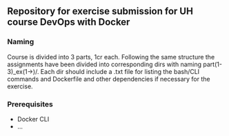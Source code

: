 ## Repository for exercise submission for UH course DevOps with Docker

### Naming

Course is divided into 3 parts, 1cr each. Following the same structure the assignments have been divided into corresponding dirs with naming part(1-3)_ex(1->)/. Each dir should include a .txt file for listing the bash/CLI commands and Dockerfile and other dependencies if necessary for the exercise.

### Prerequisites

- Docker CLI
- ...
